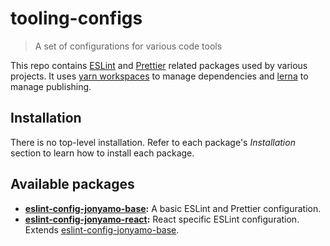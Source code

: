# tooling-configs

> A set of configurations for various code tools

This repo contains [ESLint](https://eslint.org) and [Prettier](https://prettier.io) related packages used by various projects. It uses [yarn workspaces](https://classic.yarnpkg.com/en/docs/workspaces/) to manage dependencies and [lerna](https://lerna.js.org) to manage publishing.

## Installation

There is no top-level installation. Refer to each package's *Installation* section to learn how to install each package.

## Available packages

* **[eslint-config-jonyamo-base](https://github.com/jonyamo/tooling-configs/blob/master/packages/eslint-config-jonyamo-base):** A basic ESLint and Prettier configuration.
* **[eslint-config-jonyamo-react](https://github.com/jonyamo/tooling-configs/blob/master/packages/eslint-config-jonyamo-react):** React specific ESLint configuration. Extends [eslint-config-jonyamo-base](https://github.com/jonyamo/tooling-configs/blob/master/packages/eslint-config-jonyamo-base).
